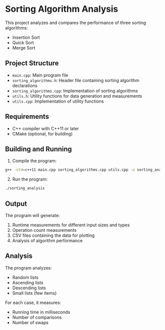# Sorting Algorithm Analysis

This project analyzes and compares the performance of three sorting algorithms:
- Insertion Sort
- Quick Sort
- Merge Sort

## Project Structure
- `main.cpp`: Main program file
- `sorting_algorithms.h`: Header file containing sorting algorithm declarations
- `sorting_algorithms.cpp`: Implementation of sorting algorithms
- `utils.h`: Utility functions for data generation and measurements
- `utils.cpp`: Implementation of utility functions

## Requirements
- C++ compiler with C++11 or later
- CMake (optional, for building)

## Building and Running
1. Compile the program:
```bash
g++ -std=c++11 main.cpp sorting_algorithms.cpp utils.cpp -o sorting_analysis
```

2. Run the program:
```bash
./sorting_analysis
```

## Output
The program will generate:
1. Runtime measurements for different input sizes and types
2. Operation count measurements
3. CSV files containing the data for plotting
4. Analysis of algorithm performance

## Analysis
The program analyzes:
- Random lists
- Ascending lists
- Descending lists
- Small lists (few items)

For each case, it measures:
- Running time in milliseconds
- Number of comparisons
- Number of swaps 